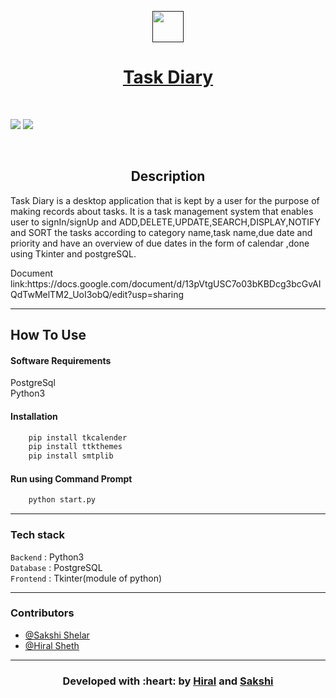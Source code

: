 <p align="center">
  <a href="" rel="noopener">
 <img width=50px src="https://b7.pngbarn.com/png/359/299/android-job-scheduler-computer-software-any-do-task-android-png-clip-art-thumbnail.png"</a>
</p>
<h1 align = 'center'> Task Diary</h1>

<br>

[![](https://img.shields.io/badge/Made_with-Python3-blue?style=for-the-badge&logo=python)](https://www.python.org "Python3")
[![](https://img.shields.io/badge/Made_with-Postgresql-red?style=for-the-badge&logo=Postgresql)](https://www.postgresql.org/)


<br>

<h2 align='center'>Description</h2>
<p align='center'>

Task Diary is a desktop application that is kept by a user for the purpose of making records about tasks. 
It is a task management system that enables user to signIn/signUp and ADD,DELETE,UPDATE,SEARCH,DISPLAY,NOTIFY and SORT the tasks according to category name,task name,due date and priority and have an overview of due dates in the form of calendar ,done using Tkinter and postgreSQL.
</p>
Document link:https://docs.google.com/document/d/13pVtgUSC7o03bKBDcg3bcGvAIQdTwMelTM2_UoI3obQ/edit?usp=sharing
<!-- ------------------------------------------

<div align="center">
<h3 align="center"> Task Diary Desktop App</h3>
<br>
<p align="center">
  <img src ="./assets/website.gif" width = 500px>
</p>
<br>
</div> -->

------------------------------------------


## How To Use
#### Software Requirements

PostgreSql<br>
Python3

#### Installation
```html
    pip install tkcalender
    pip install ttkthemes
    pip install smtplib
```
<!-- #### Changes to do in code:
Add your PostgreSql password in db.py file in initialize_db function(for connecting to your PostgreSql)
Add your -->
#### Run using Command Prompt

```html
    python start.py
```


---
###             Tech stack
`Backend` : Python3  <br>
`Database` : PostgreSQL <br>
`Frontend` : Tkinter(module of python)  <br>


------------------------------------------

### Contributors

- [@Sakshi Shelar](https://github.com/Sakshi107)
- [@Hiral Sheth](https://github.com/hiral72)

------------------------------------------
<h3 align="center"><b>Developed with :heart: by <a href="https://github.com/hiral72">Hiral</a> and <a href="https://github.com/Sakshi107">Sakshi</a></b></h1>
